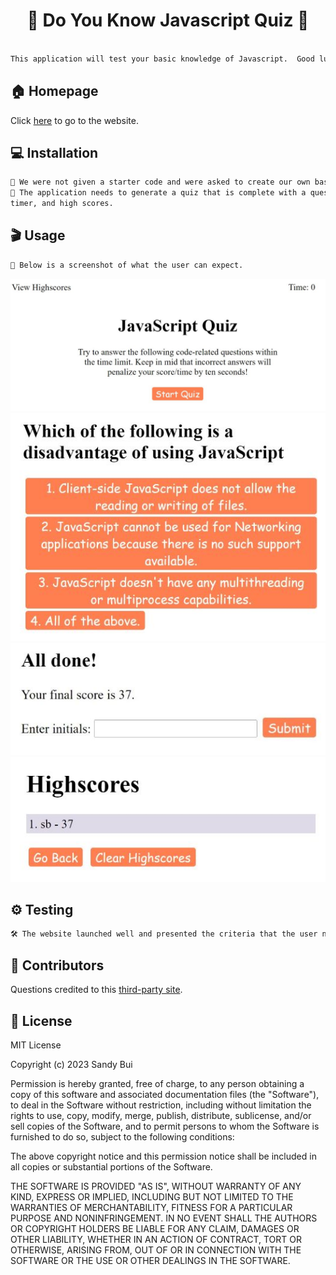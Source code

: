 <h1 align="center">🧠 Do You Know Javascript Quiz 🧠</h1>

```sh

This application will test your basic knowledge of Javascript.  Good luck!

```

## 🏠 Homepage

Click [here](https://stbuiemory.github.io/Do-You-Know-Code-JavaScript/) to go to the website.

## 💻 Installation

```sh
🎯 We were not given a starter code and were asked to create our own based on the sample application provided in Module 4 challenge.
🎯 The application needs to generate a quiz that is complete with a questions, multiple-choice answers,
timer, and high scores.
```
## 🎬 Usage

```sh
🤩 Below is a screenshot of what the user can expect.
```
![Screenshot of the final product](./assets/screenshot_of_jsquiz.jpg)
![Screenshot of the question](./assets/screenshot_question%201.jpg)
![Screenshot for entering score](./assets/screenshot_enterscore.jpg)
![Screenshot of high scores](./assets/screenshot_highscores.jpg)

## ⚙️ Testing

```sh
🛠️ The website launched well and presented the criteria that the user needs.
```

## 🤝 Contributors

Questions credited to this [third-party site](https://www.tutorialspoint.com/javascript/javascript_online_quiz.htm).

## 📝 License

MIT License

Copyright (c) 2023 Sandy Bui

Permission is hereby granted, free of charge, to any person obtaining a copy of this software and associated documentation files (the "Software"), to deal in the Software without restriction, including without limitation the rights to use, copy, modify, merge, publish, distribute, sublicense, and/or sell copies of the Software, and to permit persons to whom the Software is furnished to do so, subject to the following conditions:

The above copyright notice and this permission notice shall be included in all copies or substantial portions of the Software.

THE SOFTWARE IS PROVIDED "AS IS", WITHOUT WARRANTY OF ANY KIND, EXPRESS OR IMPLIED, INCLUDING BUT NOT LIMITED TO THE WARRANTIES OF MERCHANTABILITY, FITNESS FOR A PARTICULAR PURPOSE AND NONINFRINGEMENT. IN NO EVENT SHALL THE AUTHORS OR COPYRIGHT HOLDERS BE LIABLE FOR ANY CLAIM, DAMAGES OR OTHER LIABILITY, WHETHER IN AN ACTION OF CONTRACT, TORT OR OTHERWISE, ARISING FROM, OUT OF OR IN CONNECTION WITH THE SOFTWARE OR THE USE OR OTHER DEALINGS IN THE SOFTWARE.